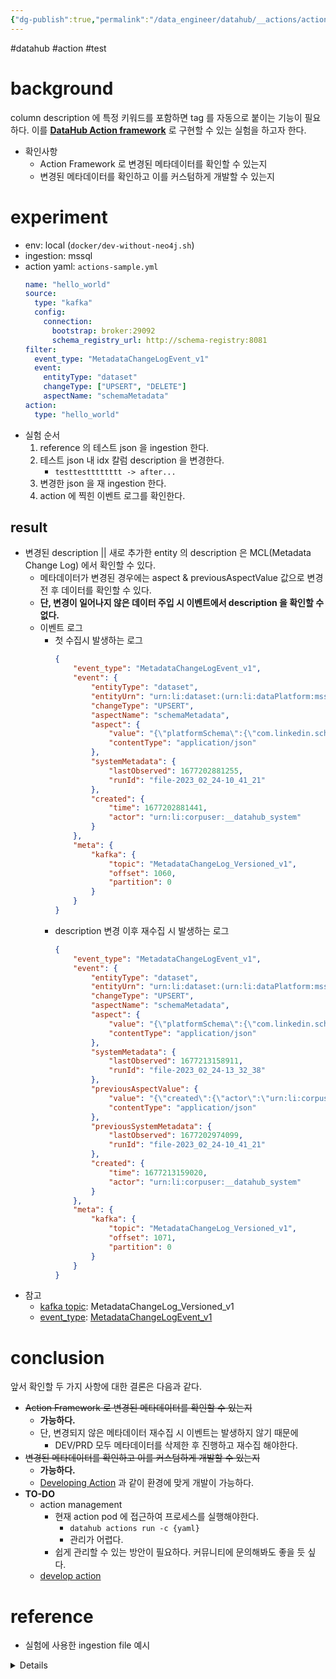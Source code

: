```yaml
---
{"dg-publish":true,"permalink":"/data_engineer/datahub/__actions/actions-framework-test/","dgPassFrontmatter":true,"created":"","updated":""}
---
```


#datahub #action #test 
# background
column description 에 특정 키워드를 포함하면 tag 를 자동으로 붙이는 기능이 필요하다.
이를 **[DataHub Action framework](https://datahubproject.io/docs/actions)** 로 구현할 수 있는 실험을 하고자 한다.
- 확인사항
	- Action Framework 로 변경된 메타데이터를 확인할 수 있는지
	- 변경된 메타데이터를 확인하고 이를 커스텀하게 개발할 수 있는지

# experiment
- env: local (`docker/dev-without-neo4j.sh`)
- ingestion: mssql
- action yaml: `actions-sample.yml`
	```yaml
	name: "hello_world"
	source:
	  type: "kafka"
	  config:
	    connection:
	      bootstrap: broker:29092
	      schema_registry_url: http://schema-registry:8081
	filter:
	  event_type: "MetadataChangeLogEvent_v1"
	  event:
	    entityType: "dataset"
	    changeType: ["UPSERT", "DELETE"]
	    aspectName: "schemaMetadata"
	action:
	  type: "hello_world"
	```
- 실험 순서
	1. reference 의 테스트 json 을 ingestion 한다.
	2. 테스트 json 내 idx 칼럼 description 을 변경한다.
		- `testtestttttttt -> after...`
	3. 변경한 json 을 재 ingestion 한다.
	4. action 에 찍힌 이벤트 로그를 확인한다.

## result
- 변경된 description || 새로 추가한 entity 의 description 은 MCL(Metadata Change Log) 에서 확인할 수 있다.
	- 메타데이터가 변경된 경우에는 aspect & previousAspectValue 값으로 변경 전 후 데이터를 확인할 수 있다.
	- **단, 변경이 일어나지 않은 데이터 주입 시 이벤트에서 description 을 확인할 수 없다.**
	- 이벤트 로그
		- 첫 수집시 발생하는 로그
			```json
			{
			    "event_type": "MetadataChangeLogEvent_v1",
			    "event": {
			        "entityType": "dataset",
			        "entityUrn": "urn:li:dataset:(urn:li:dataPlatform:mssql,RT_CoinoneDB.dbo.ACCOUNT,DEV)",
			        "changeType": "UPSERT",
			        "aspectName": "schemaMetadata",
			        "aspect": {
			            "value": "{\"platformSchema\":{\"com.linkedin.schema.MySqlDDL\":{\"tableSchema\":\"\"}},\"created\":{\"actor\":\"urn:li:corpuser:unknown\",\"time\":0},\"lastModified\":{\"actor\":\"urn:li:corpuser:unknown\",\"time\":0},\"fields\":[{\"nullable\":false,\"fieldPath\":\"idx\",\"description\":\"testtestttttttt\",\"isPartOfKey\":true,\"type\":{\"type\":{\"com.linkedin.schema.NumberType\":{}}},\"recursive\":false,\"nativeDataType\":\"INTEGER()\"}],\"schemaName\":\"RT_CoinoneDB.dbo.ACCOUNT\",\"version\":0,\"hash\":\"\",\"platform\":\"urn:li:dataPlatform:mssql\"}",
			            "contentType": "application/json"
			        },
			        "systemMetadata": {
			            "lastObserved": 1677202881255,
			            "runId": "file-2023_02_24-10_41_21"
			        },
			        "created": {
			            "time": 1677202881441,
			            "actor": "urn:li:corpuser:__datahub_system"
			        }
			    },
			    "meta": {
			        "kafka": {
			            "topic": "MetadataChangeLog_Versioned_v1",
			            "offset": 1060,
			            "partition": 0
			        }
			    }
			}
			```
		- description 변경 이후 재수집 시 발생하는 로그
			```json
			{
			    "event_type": "MetadataChangeLogEvent_v1",
			    "event": {
			        "entityType": "dataset",
			        "entityUrn": "urn:li:dataset:(urn:li:dataPlatform:mssql,RT_CoinoneDB.dbo.ACCOUNT,DEV)",
			        "changeType": "UPSERT",
			        "aspectName": "schemaMetadata",
			        "aspect": {
			            "value": "{\"platformSchema\":{\"com.linkedin.schema.MySqlDDL\":{\"tableSchema\":\"\"}},\"created\":{\"actor\":\"urn:li:corpuser:unknown\",\"time\":0},\"lastModified\":{\"actor\":\"urn:li:corpuser:unknown\",\"time\":0},\"fields\":[{\"nullable\":false,\"fieldPath\":\"idx\",\"description\":\"after...\",\"isPartOfKey\":true,\"type\":{\"type\":{\"com.linkedin.schema.NumberType\":{}}},\"recursive\":false,\"nativeDataType\":\"INTEGER()\"}],\"schemaName\":\"RT_CoinoneDB.dbo.ACCOUNT\",\"version\":0,\"hash\":\"\",\"platform\":\"urn:li:dataPlatform:mssql\"}",
			            "contentType": "application/json"
			        },
			        "systemMetadata": {
			            "lastObserved": 1677213158911,
			            "runId": "file-2023_02_24-13_32_38"
			        },
			        "previousAspectValue": {
			            "value": "{\"created\":{\"actor\":\"urn:li:corpuser:unknown\",\"time\":0},\"platformSchema\":{\"com.linkedin.schema.MySqlDDL\":{\"tableSchema\":\"\"}},\"lastModified\":{\"actor\":\"urn:li:corpuser:unknown\",\"time\":0},\"schemaName\":\"RT_CoinoneDB.dbo.ACCOUNT\",\"fields\":[{\"nullable\":false,\"fieldPath\":\"idx\",\"description\":\"testtestttttttt\",\"isPartOfKey\":true,\"type\":{\"type\":{\"com.linkedin.schema.NumberType\":{}}},\"nativeDataType\":\"INTEGER()\",\"recursive\":false}],\"version\":0,\"hash\":\"\",\"platform\":\"urn:li:dataPlatform:mssql\"}",
			            "contentType": "application/json"
			        },
			        "previousSystemMetadata": {
			            "lastObserved": 1677202974099,
			            "runId": "file-2023_02_24-10_41_21"
			        },
			        "created": {
			            "time": 1677213159020,
			            "actor": "urn:li:corpuser:__datahub_system"
			        }
			    },
			    "meta": {
			        "kafka": {
			            "topic": "MetadataChangeLog_Versioned_v1",
			            "offset": 1071,
			            "partition": 0
			        }
			    }
			}
			```
- 참고
	- [kafka topic](https://datahubproject.io/docs/how/kafka-config/#topic-configuration): MetadataChangeLog_Versioned_v1
	- [event_type](https://datahubproject.io/docs/what/mxe): [MetadataChangeLogEvent_v1](https://datahubproject.io/docs/advanced/mcp-mcl/)

# conclusion
앞서 확인할 두 가지 사항에 대한 결론은 다음과 같다.
- ~~Action Framework 로 변경된 메타데이터를 확인할 수 있는지~~
	- **가능하다.**
	- 단, 변경되지 않은 메타데이터 재수집 시 이벤트는 발생하지 않기 때문에
		- DEV/PRD 모두 메타데이터를 삭제한 후 진행하고 재수집 해야한다.
- ~~변경된 메타데이터를 확인하고 이를 커스텀하게 개발할 수 있는지~~
	- **가능하다.**
	- [Developing Action](https://datahubproject.io/docs/actions/guides/developing-an-action) 과 같이 환경에 맞게 개발이 가능하다.
- **TO-DO**
	- action management
		- 현재 action pod 에 접근하여 프로세스를 실행해야한다.
			- `datahub actions run -c {yaml}`
			- 관리가 어렵다.
		- 쉽게 관리할 수 있는 방안이 필요하다. 커뮤니티에 문의해봐도 좋을 듯 싶다.
	- [develop action](https://datahubproject.io/docs/actions/guides/developing-an-action)

# reference
- 실험에 사용한 ingestion file 예시

<details>
```json
[  
  { 
	"entityType": "container",  
	"entityUrn": "urn:li:container:bc0dd858aef120cc872958302fa28bfe",  
	"changeType": "UPSERT",  
	"aspectName": "containerProperties",  
	"aspect": {  
	  "value": "{\"customProperties\": {\"platform\": \"mssql\", \"instance\": \"DEV\", \"database\": \"rt_coinonedb\"}, \"name\": \"rt_coinonedb\"}",  
	  "contentType": "application/json"  
	},  
	"systemMetadata": {  
	  "lastObserved": 1676858938739,  
	  "runId": "mssql-2023_02_20-11_08_56"  
	}  
  },  
  {  
	"entityType": "container",  
	"entityUrn": "urn:li:container:bc0dd858aef120cc872958302fa28bfe",  
	"changeType": "UPSERT",  
	"aspectName": "status",  
	"aspect": {  
	  "value": "{\"removed\": false}",  
	  "contentType": "application/json"  
	},  
	"systemMetadata": {  
	  "lastObserved": 1676858938740,  
	  "runId": "mssql-2023_02_20-11_08_56"  
	}  
  },  
  {  
	"entityType": "container",  
	"entityUrn": "urn:li:container:bc0dd858aef120cc872958302fa28bfe",  
	"changeType": "UPSERT",  
	"aspectName": "dataPlatformInstance",  
	"aspect": {  
	  "value": "{\"platform\": \"urn:li:dataPlatform:mssql\"}",  
	  "contentType": "application/json"  
	},  
	"systemMetadata": {  
	  "lastObserved": 1676858938740,  
	  "runId": "mssql-2023_02_20-11_08_56"  
	}  
  },  
  {  
	"entityType": "container",  
	"entityUrn": "urn:li:container:bc0dd858aef120cc872958302fa28bfe",  
	"changeType": "UPSERT",  
	"aspectName": "subTypes",  
	"aspect": {  
	  "value": "{\"typeNames\": [\"Database\"]}",  
	  "contentType": "application/json"  
	},  
	"systemMetadata": {  
	  "lastObserved": 1676858938741,  
	  "runId": "mssql-2023_02_20-11_08_56"  
	}  
  },  
  {  
	"entityType": "container",  
	"entityUrn": "urn:li:container:751bf4bff992efefb2445d387ef31d75",  
	"changeType": "UPSERT",  
	"aspectName": "containerProperties",  
	"aspect": {  
	  "value": "{\"customProperties\": {\"platform\": \"mssql\", \"instance\": \"DEV\", \"database\": \"rt_coinonedb\", \"schema\": \"dbo\"}, \"name\": \"dbo\"}",  
	  "contentType": "application/json"  
	},  
	"systemMetadata": {  
	  "lastObserved": 1676858938770,  
	  "runId": "mssql-2023_02_20-11_08_56"  
	}  
  },  
  {  
	"entityType": "container",  
	"entityUrn": "urn:li:container:751bf4bff992efefb2445d387ef31d75",  
	"changeType": "UPSERT",  
	"aspectName": "status",  
	"aspect": {  
	  "value": "{\"removed\": false}",  
	  "contentType": "application/json"  
	},  
	"systemMetadata": {  
	  "lastObserved": 1676858938771,  
	  "runId": "mssql-2023_02_20-11_08_56"  
	}  
  },  
  {  
	"entityType": "container",  
	"entityUrn": "urn:li:container:751bf4bff992efefb2445d387ef31d75",  
	"changeType": "UPSERT",  
	"aspectName": "dataPlatformInstance",  
	"aspect": {  
	  "value": "{\"platform\": \"urn:li:dataPlatform:mssql\"}",  
	  "contentType": "application/json"  
	},  
	"systemMetadata": {  
	  "lastObserved": 1676858938771,  
	  "runId": "mssql-2023_02_20-11_08_56"  
	}  
  },  
  {  
	"entityType": "container",  
	"entityUrn": "urn:li:container:751bf4bff992efefb2445d387ef31d75",  
	"changeType": "UPSERT",  
	"aspectName": "subTypes",  
	"aspect": {  
	  "value": "{\"typeNames\": [\"Schema\"]}",  
	  "contentType": "application/json"  
	},  
	"systemMetadata": {  
	  "lastObserved": 1676858938771,  
	  "runId": "mssql-2023_02_20-11_08_56"  
	}  
  },  
  {  
	"entityType": "container",  
	"entityUrn": "urn:li:container:751bf4bff992efefb2445d387ef31d75",  
	"changeType": "UPSERT",  
	"aspectName": "container",  
	"aspect": {  
	  "value": "{\"container\": \"urn:li:container:bc0dd858aef120cc872958302fa28bfe\"}",  
	  "contentType": "application/json"  
	},  
	"systemMetadata": {  
	  "lastObserved": 1676858938772,  
	  "runId": "mssql-2023_02_20-11_08_56"  
	}  
  },  
  {  
	"entityType": "dataset",  
	"entityUrn": "urn:li:dataset:(urn:li:dataPlatform:mssql,RT_CoinoneDB.dbo.ACCOUNT,DEV)",  
	"changeType": "UPSERT",  
	"aspectName": "container",  
	"aspect": {  
	  "value": "{\"container\": \"urn:li:container:751bf4bff992efefb2445d387ef31d75\"}",  
	  "contentType": "application/json"  
	},  
	"systemMetadata": {  
	  "lastObserved": 1676858939422,  
	  "runId": "mssql-2023_02_20-11_08_56"  
	}  
  },  
  {  
	"proposedSnapshot": {  
	  "com.linkedin.pegasus2avro.metadata.snapshot.DatasetSnapshot": {  
		"urn": "urn:li:dataset:(urn:li:dataPlatform:mssql,RT_CoinoneDB.dbo.ACCOUNT,DEV)",  
		"aspects": [  
		  {  
			"com.linkedin.pegasus2avro.common.Status": {  
			  "removed": false  
			}  
		  },  
		  {  
			"com.linkedin.pegasus2avro.dataset.DatasetProperties": {  
			  "customProperties": {},  
			  "name": "ACCOUNT",  
			  "tags": []  
			}  
		  },  
		  {  
			"com.linkedin.pegasus2avro.schema.SchemaMetadata": {  
			  "schemaName": "RT_CoinoneDB.dbo.ACCOUNT",  
			  "platform": "urn:li:dataPlatform:mssql",  
			  "version": 0,  
			  "created": {  
				"time": 0,  
				"actor": "urn:li:corpuser:unknown"  
			  },  
			  "lastModified": {  
				"time": 0,  
				"actor": "urn:li:corpuser:unknown"  
			  },  
			  "hash": "",  
			  "platformSchema": {  
				"com.linkedin.pegasus2avro.schema.MySqlDDL": {  
				  "tableSchema": ""  
				}  
			  },  
			  "fields": [  
				{  
				  "fieldPath": "idx",  
				  "description": "testtestttttttt",  
				  "nullable": false,  
				  "type": {  
					"type": {  
					  "com.linkedin.pegasus2avro.schema.NumberType": {}  
					}  
				  },  
				  "nativeDataType": "INTEGER()",  
				  "recursive": false,  
				  "isPartOfKey": true  
				}  
			  ]  
			}  
		  }  
		]  
	  }  
	},  
	"systemMetadata": {  
	  "lastObserved": 1676858939423,  
	  "runId": "mssql-2023_02_20-11_08_56"  
	}  
  },  
  {  
	"entityType": "dataset",  
	"entityUrn": "urn:li:dataset:(urn:li:dataPlatform:mssql,RT_CoinoneDB.dbo.ACCOUNT,DEV)",  
	"changeType": "UPSERT",  
	"aspectName": "subTypes",  
	"aspect": {  
	  "value": "{\"typeNames\": [\"table\"]}",  
	  "contentType": "application/json"  
	},  
	"systemMetadata": {  
	  "lastObserved": 1676858939424,  
	  "runId": "mssql-2023_02_20-11_08_56"  
	}  
  }  
]
</details>